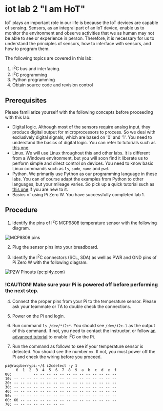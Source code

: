 # iot lab 2 "I am HoT"

IoT plays an important role in our life is because the IoT devices are capable of sensing. Sensors, as an integral part of an IoT device, enable us to monitor the environment and observe activities that we as human may not be able to see or experience in person. Therefore, it is necessary for us to understand the principles of sensors, how to interface with sensors, and how to program them.      

The following topics are covered in this lab:
1. I<sup>2</sup>C bus and interfacing.
2. I<sup>2</sup>C programming
3. Python programming
4. Obtain source code and revision control

## Prerequisites

Please familiarize yourself with the following concepts before proceeding with this lab:
* Digital logic. Although most of the sensors require analog input, they produce digital output for microprocessors to process. So we deal with exclusively digital signals, which are based on '0' and '1'. You need to understand the basics of digital logic. You can refer to tutorials such as [this one](https://learn.sparkfun.com/tutorials/digital-logic).
* Linux. We will use Linux throughout this and other labs. It is different from a Windows environment, but you will soon find it liberate us to perform simple and direct control on devices. You need to know basic Linux commands such as ```ls```, ```sudo```, ```nano``` and ```pwd```.
* Python. We primarily use Python as our programming language in these labs. You can of course adapt the examples from Python to other languages, but your mileage varies. So pick up a quick tutorial such as [this one](https://www.learnpython.org) if you are new to it.
* Basics of using Pi Zero W. You have successfully completed lab 1.

## Procedure

1. Identify the pins of I<sup>2</sup>C MCP9808 temperature sensor with the following diagram.

![MCP9808 pins](https://cdn-learn.adafruit.com/assets/assets/000/015/726/original/adafruit_products_2.png?1396474366)

2. Plug the sensor pins into your breadboard.

3. Identify the I<sup>2</sup>C connectors (SCL, SDA) as well as PWR and GND pins of Pi Zero W with the following diagram.

![PZW Pinouts (pc:pi4y.com)](http://pi4j.com/images/j8header-zero.png)

### __!CAUTION!__ Make sure your Pi is powered off before performing the next step.

4. Connect the proper pins from your Pi to the temperature sensor. Please ask your teammate or TA to double check the connections.

5. Power on the Pi and login.

6. Run command ```ls /dev/*i2c*```. You should see ```/dev/i2c-1``` as the output of this command. If not, you need to contact the instructor, or follow [an advanced tutorial](https://learn.sparkfun.com/tutorials/raspberry-pi-spi-and-i2c-tutorial) to enable I<sup>2</sup>C on the Pi.

7. Run the command as follows to see if your temperature sensor is detected. You should see the number ```xx```. If not, you must power off the Pi and check the wiring before you proceed.
```
pi@raspberrypi:~/$ i2cdetect -y 1
     0  1  2  3  4  5  6  7  8  9  a  b  c  d  e  f
00:          -- -- -- -- -- -- -- -- -- -- -- -- --
10: -- -- -- -- -- -- -- -- -- -- -- -- -- -- -- --
20: -- -- -- -- -- -- -- -- -- -- -- -- -- -- -- --
30: -- -- -- -- -- -- -- -- -- -- -- -- -- -- -- --
40: -- -- -- -- -- -- -- -- -- -- -- -- -- -- -- --
50: -- -- -- -- -- -- -- -- -- -- -- -- -- -- -- --
60: 60 -- -- -- -- -- -- -- -- -- -- -- -- -- -- --
70: -- -- -- -- -- -- -- --
```
